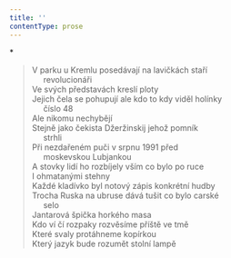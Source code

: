 ```yaml
---
title: ''
contentType: prose
---
```


\*

> V parku u Kremlu posedávají na lavičkách staří  
>      revolucionáři  
> Ve svých představách kreslí ploty  
> Jejich čela se pohupují ale kdo to kdy viděl holínky  
>      číslo 48  
> Ale nikomu nechybějí  
> Stejně jako čekista Džeržinskij jehož pomník  
>      strhli  
> Při nezdařeném puči v srpnu 1991 před  
>      moskevskou Lubjankou  
> A stovky lidí ho rozbíjely vším co bylo po ruce  
> I ohmatanými stehny  
> Každé kladívko byl notový zápis konkrétní hudby  
> Trocha Ruska na ubruse dává tušit co bylo carské  
>      selo  
> Jantarová špička horkého masa  
> Kdo ví čí rozpaky rozvěsíme příště ve tmě  
> Které svaly protáhneme kopírkou  
> Který jazyk bude rozumět stolní lampě
